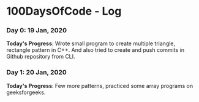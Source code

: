# 100DaysOfCode - Log

### Day 0: 19 Jan, 2020
**Today's Progress**: Wrote small program to create multiple triangle, rectangle pattern in C++. And also tried to create and push commits in Github repository from CLI.

### Day 1: 20 Jan, 2020
**Today's Progress**: Few more patterns, practiced some array programs on geeksforgeeks.
